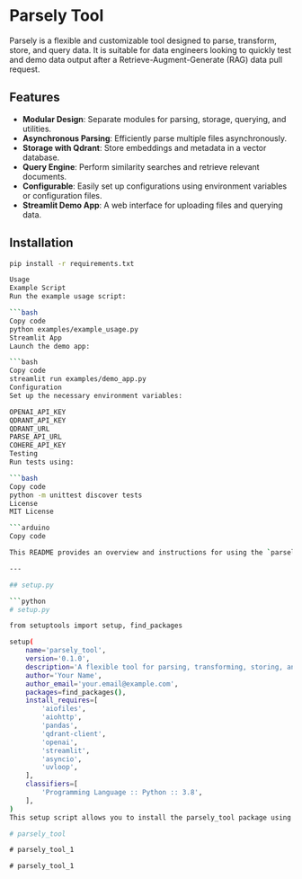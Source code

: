 # Parsely Tool

Parsely is a flexible and customizable tool designed to parse, transform, store, and query data. It is suitable for data engineers looking to quickly test and demo data output after a Retrieve-Augment-Generate (RAG) data pull request.

## Features

- **Modular Design**: Separate modules for parsing, storage, querying, and utilities.
- **Asynchronous Parsing**: Efficiently parse multiple files asynchronously.
- **Storage with Qdrant**: Store embeddings and metadata in a vector database.
- **Query Engine**: Perform similarity searches and retrieve relevant documents.
- **Configurable**: Easily set up configurations using environment variables or configuration files.
- **Streamlit Demo App**: A web interface for uploading files and querying data.

## Installation

```bash
pip install -r requirements.txt

Usage
Example Script
Run the example usage script:

```bash
Copy code
python examples/example_usage.py
Streamlit App
Launch the demo app:

```bash
Copy code
streamlit run examples/demo_app.py
Configuration
Set up the necessary environment variables:

OPENAI_API_KEY
QDRANT_API_KEY
QDRANT_URL
PARSE_API_URL
COHERE_API_KEY
Testing
Run tests using:

```bash
Copy code
python -m unittest discover tests
License
MIT License

```arduino
Copy code

This README provides an overview and instructions for using the `parsely_tool`.

---

## setup.py

```python
# setup.py

from setuptools import setup, find_packages

setup(
    name='parsely_tool',
    version='0.1.0',
    description='A flexible tool for parsing, transforming, storing, and querying data.',
    author='Your Name',
    author_email='your.email@example.com',
    packages=find_packages(),
    install_requires=[
        'aiofiles',
        'aiohttp',
        'pandas',
        'qdrant-client',
        'openai',
        'streamlit',
        'asyncio',
        'uvloop',
    ],
    classifiers=[
        'Programming Language :: Python :: 3.8',
    ],
)
This setup script allows you to install the parsely_tool package using pip.

#   p a r s e l y _ t o o l  
 #   p a r s e l y _ t o o l _ 1  
 #   p a r s e l y _ t o o l _ 1  
 